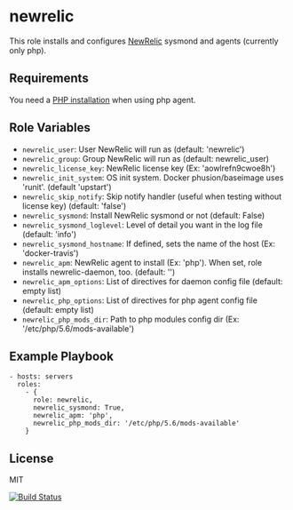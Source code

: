 newrelic
========

This role installs and configures [NewRelic](https://newrelic.com/) sysmond and agents (currently only php).

Requirements
------------

You need a [PHP installation](https://github.com/dpujadas/ansible-role-php) when using php agent.

Role Variables
--------------

- `newrelic_user`: User NewRelic will run as (default: 'newrelic')
- `newrelic_group`:  Group NewRelic will run as (default: newrelic_user)
- `newrelic_license_key`: NewRelic license key (Ex: 'aowlrefn9cwoe8h')
- `newrelic_init_system`: OS init system. Docker phusion/baseimage uses 'runit'. (default 'upstart')
- `newrelic_skip_notify`: Skip notify handler (useful when testing without license key) (default: 'false')
- `newrelic_sysmond`:  Install NewRelic sysmond or not (default: False)
- `newrelic_sysmond_loglevel`: Level of detail you want in the log file (default: 'info')
- `newrelic_sysmond_hostname`: If defined, sets the name of the host (Ex: 'docker-travis')
- `newrelic_apm`: NewRelic agent to install (Ex: 'php'). When set, role installs newrelic-daemon, too. (default: '')
- `newrelic_apm_options`: List of directives for daemon config file (default: empty list)
- `newrelic_php_options`: List of directives for php agent config file (default: empty list)
- `newrelic_php_mods_dir`: Path to php modules config dir (Ex: '/etc/php/5.6/mods-available')

Example Playbook
----------------

    - hosts: servers
      roles:
        - {
          role: newrelic,
          newrelic_sysmond: True,
          newrelic_apm: 'php',
          newrelic_php_mods_dir: '/etc/php/5.6/mods-available'
        }

License
-------

MIT

[![Build Status](https://travis-ci.org/dpujadas/ansible-role-newrelic.svg?branch=master)](https://travis-ci.org/dpujadas/ansible-role-newrelic)
